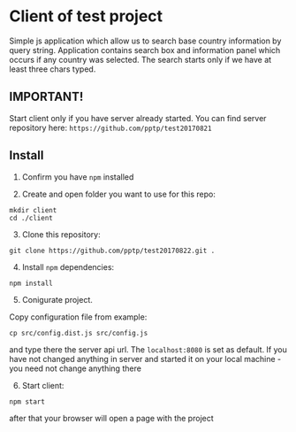 Client of test project
======================

Simple js application which allow us to search base country information by query string.
Application contains search box and information panel which occurs if any country was selected.
The search starts only if we have at least three chars typed.


IMPORTANT!
----------

Start client only if you have server already started.
You can find server repository here: ```https://github.com/pptp/test20170821```


Install
-------

1. Confirm you have ```npm``` installed

2. Create and open folder you want to use for this repo:
```
mkdir client
cd ./client
```

3. Clone this repository:
```
git clone https://github.com/pptp/test20170822.git .
```

4. Install ```npm``` dependencies:
```
npm install
```

5. Conigurate project.

Copy configuration file from example:

```
cp src/config.dist.js src/config.js
```

and type there the server api url.
The ```localhost:8080``` is set as default. If you have not changed anything in server and started it on your local machine - you need not change anything there


6. Start client:
```
npm start
```

after that your browser will open a page with the project
